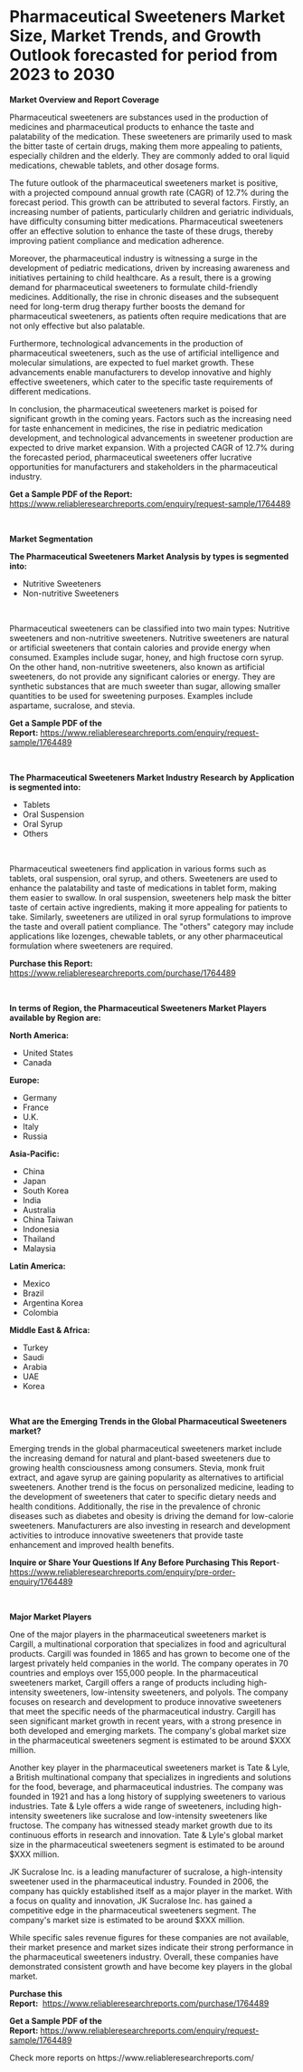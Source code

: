 <p><h1>Pharmaceutical Sweeteners Market Size, Market Trends, and Growth Outlook forecasted for period from 2023 to 2030</h1></p><p><strong>Market Overview and Report Coverage</strong></p>
<p><p>Pharmaceutical sweeteners are substances used in the production of medicines and pharmaceutical products to enhance the taste and palatability of the medication. These sweeteners are primarily used to mask the bitter taste of certain drugs, making them more appealing to patients, especially children and the elderly. They are commonly added to oral liquid medications, chewable tablets, and other dosage forms.</p><p>The future outlook of the pharmaceutical sweeteners market is positive, with a projected compound annual growth rate (CAGR) of 12.7% during the forecast period. This growth can be attributed to several factors. Firstly, an increasing number of patients, particularly children and geriatric individuals, have difficulty consuming bitter medications. Pharmaceutical sweeteners offer an effective solution to enhance the taste of these drugs, thereby improving patient compliance and medication adherence.</p><p>Moreover, the pharmaceutical industry is witnessing a surge in the development of pediatric medications, driven by increasing awareness and initiatives pertaining to child healthcare. As a result, there is a growing demand for pharmaceutical sweeteners to formulate child-friendly medicines. Additionally, the rise in chronic diseases and the subsequent need for long-term drug therapy further boosts the demand for pharmaceutical sweeteners, as patients often require medications that are not only effective but also palatable.</p><p>Furthermore, technological advancements in the production of pharmaceutical sweeteners, such as the use of artificial intelligence and molecular simulations, are expected to fuel market growth. These advancements enable manufacturers to develop innovative and highly effective sweeteners, which cater to the specific taste requirements of different medications.</p><p>In conclusion, the pharmaceutical sweeteners market is poised for significant growth in the coming years. Factors such as the increasing need for taste enhancement in medicines, the rise in pediatric medication development, and technological advancements in sweetener production are expected to drive market expansion. With a projected CAGR of 12.7% during the forecasted period, pharmaceutical sweeteners offer lucrative opportunities for manufacturers and stakeholders in the pharmaceutical industry.</p></p>
<p><strong>Get a Sample PDF of the Report:</strong> <a href="https://www.reliableresearchreports.com/enquiry/request-sample/1764489">https://www.reliableresearchreports.com/enquiry/request-sample/1764489</a></p>
<p>&nbsp;</p>
<p><strong>Market Segmentation</strong></p>
<p><strong>The Pharmaceutical Sweeteners Market Analysis by types is segmented into:</strong></p>
<p><ul><li>Nutritive Sweeteners</li><li>Non-nutritive Sweeteners</li></ul></p>
<p>&nbsp;</p>
<p><p>Pharmaceutical sweeteners can be classified into two main types: Nutritive sweeteners and non-nutritive sweeteners. Nutritive sweeteners are natural or artificial sweeteners that contain calories and provide energy when consumed. Examples include sugar, honey, and high fructose corn syrup. On the other hand, non-nutritive sweeteners, also known as artificial sweeteners, do not provide any significant calories or energy. They are synthetic substances that are much sweeter than sugar, allowing smaller quantities to be used for sweetening purposes. Examples include aspartame, sucralose, and stevia.</p></p>
<p><strong>Get a Sample PDF of the Report:</strong>&nbsp;<a href="https://www.reliableresearchreports.com/enquiry/request-sample/1764489">https://www.reliableresearchreports.com/enquiry/request-sample/1764489</a></p>
<p>&nbsp;</p>
<p><strong>The Pharmaceutical Sweeteners Market Industry Research by Application is segmented into:</strong></p>
<p><ul><li>Tablets</li><li>Oral Suspension</li><li>Oral Syrup</li><li>Others</li></ul></p>
<p>&nbsp;</p>
<p><p>Pharmaceutical sweeteners find application in various forms such as tablets, oral suspension, oral syrup, and others. Sweeteners are used to enhance the palatability and taste of medications in tablet form, making them easier to swallow. In oral suspension, sweeteners help mask the bitter taste of certain active ingredients, making it more appealing for patients to take. Similarly, sweeteners are utilized in oral syrup formulations to improve the taste and overall patient compliance. The "others" category may include applications like lozenges, chewable tablets, or any other pharmaceutical formulation where sweeteners are required.</p></p>
<p><strong>Purchase this Report:</strong>&nbsp; <a href="https://www.reliableresearchreports.com/purchase/1764489">https://www.reliableresearchreports.com/purchase/1764489</a></p>
<p>&nbsp;</p>
<p><strong>In terms of Region, the Pharmaceutical Sweeteners Market Players available by Region are:</strong></p>
<p>
    <p> <strong> North America: </strong>
        <ul>
            <li>United States</li>
            <li>Canada</li>
        </ul>
        </p> 
    <p> <strong> Europe: </strong>
        <ul>
            <li>Germany</li>
            <li>France</li>
            <li>U.K.</li>
            <li>Italy</li>
            <li>Russia</li>
        </ul>
        </p> 
    <p> <strong> Asia-Pacific: </strong>
        <ul>
            <li>China</li>
            <li>Japan</li>
            <li>South Korea</li>
            <li>India</li>
            <li>Australia</li>
            <li>China Taiwan</li>
            <li>Indonesia</li>
            <li>Thailand</li>
            <li>Malaysia</li>
        </ul>
        </p> 
    <p> <strong> Latin America: </strong>
        <ul>
            <li>Mexico</li>
            <li>Brazil</li>
            <li>Argentina Korea</li>
            <li>Colombia</li>
        </ul>
        </p> 
    <p> <strong> Middle East & Africa: </strong>
        <ul>
            <li>Turkey</li>
            <li>Saudi</li>
            <li>Arabia</li>
            <li>UAE</li>
            <li>Korea</li>
        </ul>
    </p>
    </p>
<p>&nbsp;</p>
<p><strong>What are the Emerging Trends in the Global Pharmaceutical Sweeteners market?</strong></p>
<p><p>Emerging trends in the global pharmaceutical sweeteners market include the increasing demand for natural and plant-based sweeteners due to growing health consciousness among consumers. Stevia, monk fruit extract, and agave syrup are gaining popularity as alternatives to artificial sweeteners. Another trend is the focus on personalized medicine, leading to the development of sweeteners that cater to specific dietary needs and health conditions. Additionally, the rise in the prevalence of chronic diseases such as diabetes and obesity is driving the demand for low-calorie sweeteners. Manufacturers are also investing in research and development activities to introduce innovative sweeteners that provide taste enhancement and improved health benefits.</p></p>
<p><strong>Inquire or Share Your Questions If Any Before Purchasing This Report</strong>- <a href="https://www.reliableresearchreports.com/enquiry/pre-order-enquiry/1764489">https://www.reliableresearchreports.com/enquiry/pre-order-enquiry/1764489</a></p>
<p>&nbsp;</p>
<p><strong>Major Market Players</strong></p>
<p><p>One of the major players in the pharmaceutical sweeteners market is Cargill, a multinational corporation that specializes in food and agricultural products. Cargill was founded in 1865 and has grown to become one of the largest privately held companies in the world. The company operates in 70 countries and employs over 155,000 people. In the pharmaceutical sweeteners market, Cargill offers a range of products including high-intensity sweeteners, low-intensity sweeteners, and polyols. The company focuses on research and development to produce innovative sweeteners that meet the specific needs of the pharmaceutical industry. Cargill has seen significant market growth in recent years, with a strong presence in both developed and emerging markets. The company's global market size in the pharmaceutical sweeteners segment is estimated to be around $XXX million.</p><p>Another key player in the pharmaceutical sweeteners market is Tate & Lyle, a British multinational company that specializes in ingredients and solutions for the food, beverage, and pharmaceutical industries. The company was founded in 1921 and has a long history of supplying sweeteners to various industries. Tate & Lyle offers a wide range of sweeteners, including high-intensity sweeteners like sucralose and low-intensity sweeteners like fructose. The company has witnessed steady market growth due to its continuous efforts in research and innovation. Tate & Lyle's global market size in the pharmaceutical sweeteners segment is estimated to be around $XXX million.</p><p>JK Sucralose Inc. is a leading manufacturer of sucralose, a high-intensity sweetener used in the pharmaceutical industry. Founded in 2006, the company has quickly established itself as a major player in the market. With a focus on quality and innovation, JK Sucralose Inc. has gained a competitive edge in the pharmaceutical sweeteners segment. The company's market size is estimated to be around $XXX million.</p><p>While specific sales revenue figures for these companies are not available, their market presence and market sizes indicate their strong performance in the pharmaceutical sweeteners industry. Overall, these companies have demonstrated consistent growth and have become key players in the global market.</p></p>
<p><strong>Purchase this Report:</strong>&nbsp;&nbsp;<a href="https://www.reliableresearchreports.com/purchase/1764489">https://www.reliableresearchreports.com/purchase/1764489</a></p>
<p></p>
<p><strong>Get a Sample PDF of the Report:</strong>&nbsp;<a href="https://www.reliableresearchreports.com/enquiry/request-sample/1764489">https://www.reliableresearchreports.com/enquiry/request-sample/1764489</a></p>
<p>Check more reports on https://www.reliableresearchreports.com/</p>